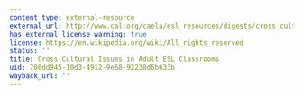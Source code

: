 ```yaml
---
content_type: external-resource
external_url: http://www.cal.org/caela/esl_resources/digests/cross_cultural.html
has_external_license_warning: true
license: https://en.wikipedia.org/wiki/All_rights_reserved
status: ''
title: Cross-Cultural Issues in Adult ESL Classrooms
uid: 708dd945-10d3-4912-9e68-92238d6b633b
wayback_url: ''
---
```

